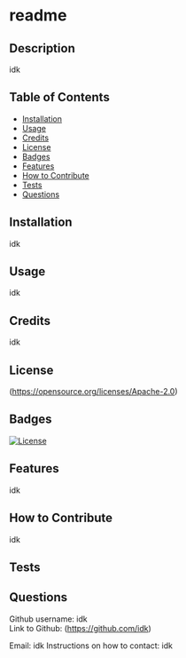 # readme

## Description
idk

## Table of Contents

- [Installation](#Installation)
- [Usage](#Usage)
- [Credits](#Credits)
- [License](#License)
- [Badges](#Badges)
- [Features](#Features)
- [How to Contribute](#How-to-Contribute)
- [Tests](#Tests)
- [Questions](#Questions)

## Installation 
idk

## Usage 
idk

## Credits 
idk

## License 
(https://opensource.org/licenses/Apache-2.0)

## Badges
[![License](https://img.shields.io/badge/License-Apache%202.0-blue.svg)](https://opensource.org/licenses/Apache-2.0)

## Features
idk

## How to Contribute
idk

## Tests

## Questions
Github username: idk  
Link to Github: (https://github.com/idk)  

Email: idk
Instructions on how to contact: idk  
